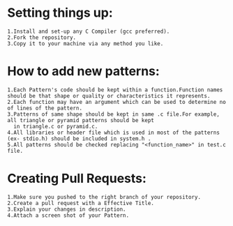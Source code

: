 # Setting things up:
    1.Install and set-up any C Compiler (gcc preferred).
    2.Fork the repository.
    3.Copy it to your machine via any method you like.
# How to add new patterns:
    1.Each Pattern's code should be kept within a function.Function names should be that shape or quality or characteristics it represents.
    2.Each function may have an argument which can be used to determine no of lines of the pattern.
    3.Patterns of same shape should be kept in same .c file.For example, all triangle or pyramid patterns should be kept
      in triangle.c or pyramid.c.
    4.All libraries or header file which is used in most of the patterns (ex- stdio.h) should be included in system.h .
    5.All patterns should be checked replacing "<function_name>" in test.c file.
# Creating Pull Requests:
    1.Make sure you pushed to the right branch of your repository.
    2.Create a pull request with a Effective Title.
    3.Explain your changes in description.
    4.Attach a screen shot of your Pattern.
